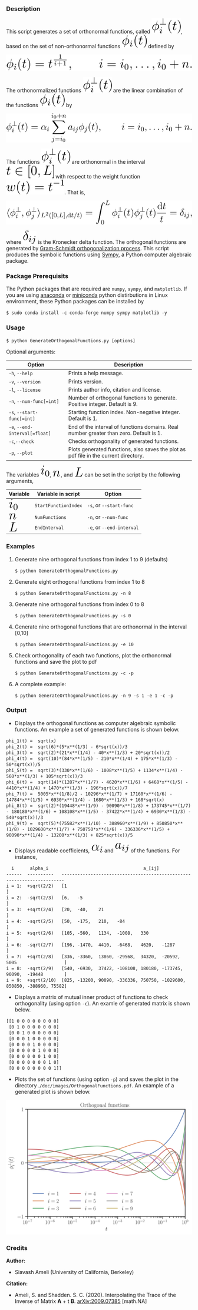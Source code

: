 ### Description

This script generates a set of orthonormal functions, called ![](./doc/images/phi_i_perp.svg), based on the set of non-orthonormal functions ![](./doc/images/phi_i.svg) defined by

<p align="center">
  <img src="./doc/images/Equation_phi_i.svg">
</p>

The orthonormalized functions ![](./doc/images/phi_i_perp.svg) are the linear combination of the functions ![](./doc/images/phi_i.svg) by

<p align="center">
	<img src="./doc/images/Equation_phi_i_perp.svg">
</p>

The functions ![](./doc/images/phi_i_perp.svg) are orthonormal in the interval ![](./doc/images/interval.svg) with respect to the weight function ![](./doc/images/w.svg). That is,
        
 <p align="center">
	<img src="./doc/images/Equation_orthogonality.svg">
</p>

where ![](./doc/images/delta.svg) is the Kronecker delta function. The orthogonal functions are generated by [Gram-Schmidt orthogonalization process](https://en.wikipedia.org/wiki/Gram%E2%80%93Schmidt_process). This script produces the symbolic functions using [Sympy](https://www.sympy.org), a Python computer algebraic package.

### Package Prerequisits

The Python packages that are required are `numpy`, `sympy`, and `matplotlib`. If you are using [anaconda](https://www.anaconda.com/) or [miniconda](https://docs.conda.io/en/latest/miniconda.html) python distirbutions in Linux environment, these Python packages can be installed by

    $ sudo conda install -c conda-forge numpy sympy matplotlib -y

### Usage

	$ python GenerateOrthogonalFunctions.py [options]
Optional arguments:

| Option| Description |
| -- | ----- |
| `-h`, `--help`                  | Prints a help message. |
| `-v`, `--version`               | Prints version. |
| `-l`, `--license`               | Prints author info, citation and license. |
| `-n`, `--num-func[=int]`        | Number of orthogonal functions to generate. Positive integer. Default is 9. |
| `-s`, `--start-func[=int]`      | Starting function index. Non-negative integer. Default is 1. |
| `-e`, `--end-interval[=float]`  | End of the interval of functions domains. Real number greater than zero. Default is 1. |
| `-c`,`--check`                  | Checks orthogonality of generated functions. |
| `-p`, `--plot`                  | Plots generated functions, also saves the plot as pdf file in the current directory.|

The variables ![](./doc/images/i_0.svg), ![](./doc/images/n.svg), and ![](./doc/images/L.svg) can be set in the script by the following arguments,

| Variable | Variable in script    |          Option            |
| -------- |  -------------------- |  ------------------------- |
| ![](./doc/images/i_0.svg)        | `StartFunctionIndex`  | `-s`, or `--start-func` |
| ![](./doc/images/n.svg)        | `NumFunctions`        | `-n`, or `--num-func`     |
| ![](./doc/images/L.svg)        | `EndInterval`         | `-e`, or `--end-interval`  |

### Examples

1. Generate nine orthogonal functions from index 1 to 9 (defaults)

       $ python GenerateOrthogonalFunctions.py

2. Generate eight orthogonal functions from index 1 to 8

       $ python GenerateOrthogonalFunctions.py -n 8

3. Generate nine orthogonal functions from index 0 to 8

       $ python GenerateOrthogonalFunctions.py -s 0

4. Generate nine orthogonal functions that are orthonormal in the interval [0,10]

       $ python GenerateOrthogonalFunctions.py -e 10

4. Check orthogonality of each two functions, plot the orthonormal functions and save the plot to pdf

       $ python GenerateOrthogonalFunctions.py -c -p

5. A complete example:

       $ python GenerateOrthogonalFunctions.py -n 9 -s 1 -e 1 -c -p
       
### Output

* Displays the orthogonal functions as computer algebraic symbolic functions. An example a set of generated functions is shown below.

```
phi_1(t) =  sqrt(x)
phi_2(t) =  sqrt(6)*(5*x**(1/3) - 6*sqrt(x))/3
phi_3(t) =  sqrt(2)*(21*x**(1/4) - 40*x**(1/3) + 20*sqrt(x))/2
phi_4(t) =  sqrt(10)*(84*x**(1/5) - 210*x**(1/4) + 175*x**(1/3) - 50*sqrt(x))/5
phi_5(t) =  sqrt(3)*(330*x**(1/6) - 1008*x**(1/5) + 1134*x**(1/4) - 560*x**(1/3) + 105*sqrt(x))/3
phi_6(t) =  sqrt(14)*(1287*x**(1/7) - 4620*x**(1/6) + 6468*x**(1/5) - 4410*x**(1/4) + 1470*x**(1/3) - 196*sqrt(x))/7
phi_7(t) =  5005*x**(1/8)/2 - 10296*x**(1/7) + 17160*x**(1/6) - 14784*x**(1/5) + 6930*x**(1/4) - 1680*x**(1/3) + 168*sqrt(x)
phi_8(t) =  sqrt(2)*(19448*x**(1/9) - 90090*x**(1/8) + 173745*x**(1/7) - 180180*x**(1/6) + 108108*x**(1/5) - 37422*x**(1/4) + 6930*x**(1/3) - 540*sqrt(x))/3
phi_9(t) =  sqrt(5)*(75582*x**(1/10) - 388960*x**(1/9) + 850850*x**(1/8) - 1029600*x**(1/7) + 750750*x**(1/6) - 336336*x**(1/5) + 90090*x**(1/4) - 13200*x**(1/3) + 825*sqrt(x))/5
```

* Displays readable coefficients, ![](./doc/images/alpha_i.svg) and ![](./doc/images/a_ij.svg) of the functions. For instance,

```
  i      alpha_i                                    a_[ij]
------  ----------   -----------------------------------------------------------------------
i = 1:  +sqrt(2/2)   [1                                                                    ]
i = 2:  -sqrt(2/3)   [6,   -5                                                              ]
i = 3:  +sqrt(2/4)   [20,  -40,    21                                                      ]
i = 4:  -sqrt(2/5)   [50,  -175,   210,   -84                                              ]
i = 5:  +sqrt(2/6)   [105, -560,   1134,  -1008,   330                                     ]
i = 6:  -sqrt(2/7)   [196, -1470,  4410,  -6468,   4620,   -1287                           ]
i = 7:  +sqrt(2/8)   [336, -3360,  13860, -29568,  34320,  -20592,   5005                  ]
i = 8:  -sqrt(2/9)   [540, -6930,  37422, -108108, 180180, -173745,  90090,  -19448        ]
i = 9:  +sqrt(2/10)  [825, -13200, 90090, -336336, 750750, -1029600, 850850, -388960, 75582]
```
* Displays a matrix of mutual inner product of functions to check orthogonality (using option `-c`). An examle of generated matrix is shown below.

```
[[1 0 0 0 0 0 0 0 0]
 [0 1 0 0 0 0 0 0 0]
 [0 0 1 0 0 0 0 0 0]
 [0 0 0 1 0 0 0 0 0]
 [0 0 0 0 1 0 0 0 0]
 [0 0 0 0 0 1 0 0 0]
 [0 0 0 0 0 0 1 0 0]
 [0 0 0 0 0 0 0 1 0]
 [0 0 0 0 0 0 0 0 1]]
```

* Plots the set of functions (using option `-p`) and saves the plot in the directory`./doc/images/OrthogonalFunctions.pdf`. An example of a generated plot is shown below.

<p align="center">
<img src="./doc/images/OrthogonalFunctions.svg">
</p>

### Credits

__Author:__

   * Siavash Ameli (University of California, Berkeley)

__Citation:__

   * Ameli, S. and Shadden. S. C. (2020). Interpolating the Trace of the Inverse of Matrix __A__ + t __B__. [arXiv:2009.07385](https://arxiv.org/abs/2009.07385) [math.NA]
